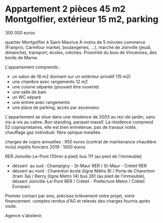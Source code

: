 # Appartement 2 pièces 45 m2 Montgolfier, extérieur 15 m2, parking
300 000 euros

quartier Montgolfier à Saint-Maurice
À moins de 5 minutes commerce (Franprix, Carrefour market, boulangeries, ...), marché de Joinville (jeudi, dimanche), transport, écoles, crèches.
Proximité du bois de Vincennes, des bords de Marne.

L'appartement comprends :
- un salon de 18 m2 donnant sur un extérieur privatif (15 m2)
- une chambre avec rangements 12 m2
- une cuisine séparée (pouvant être ouverte)
- une salle de bain
- un WC séparé
- une entrée avec rangements
- une place de parking, accès par ascenseur.

L'appartement se situe dans une résidence de 2003 au rez-de-jardin, sans vis-à-vis au calme. Bon standing, parquet massif. La résidence comprend 52 copropriétaires, elle est bien entretenue, pas de travaux votés.
chauffage gaz individuel. fibre optique installée.

charges de copro annuelles : 950 euros (contrat de maintenance chaudière inclu)
impôts fonciers 2019 : 1000 euros

RER Joinville-Le-Pont (10min à pied)
bus 111 (au pied de l'immeuble)   
 * déssert  au sud : Champigny - St-Maur RER / St-Maur - Créteil RER   
 * déssert au nord : Charenton école (ligne Métro 8) / Porte de Charenton (tram 3a) / Bercy (ligne Metro 14)
bus 281 (au pied de l'immeuble), déssert Joinville-Le-Pont RER / Créteil - Prefecture Metro / Créteil Europarc

Premier contact par sms, précisez brièvement votre projet, votre financement.
comptes rendus d'AG et relevés des charges fournis après visite.

Agence s'abstenir.
